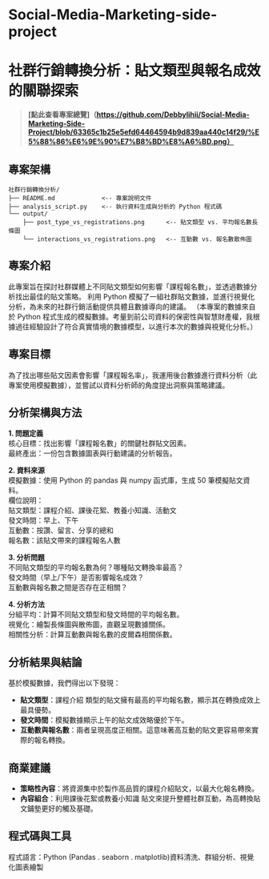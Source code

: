 # Social-Media-Marketing-side-project
# 社群行銷轉換分析：貼文類型與報名成效的關聯探索

> **[點此查看專案總覽]（https://github.com/Debbylihii/Social-Media-Marketing-Side-Project/blob/63365c1b25e5efd64464594b9d839aa440c14f29/%E5%88%86%E6%9E%90%E7%B8%BD%E8%A6%BD.png）**

## 專案架構
```
社群行銷轉換分析/
├── README.md             <-- 專案說明文件
├── analysis_script.py    <-- 執行資料生成與分析的 Python 程式碼
└── output/
    ├── post_type_vs_registrations.png      <-- 貼文類型 vs. 平均報名數長條圖
    └── interactions_vs_registrations.png   <-- 互動數 vs. 報名數散佈圖
```
## 專案介紹
此專案旨在探討社群媒體上不同貼文類型如何影響「課程報名數」，並透過數據分析找出最佳的貼文策略。
利用 Python 模擬了一組社群貼文數據，並進行視覺化分析，為未來的社群行銷活動提供具體且數據導向的建議。
（本專案的數據來自於 Python 程式生成的模擬數據。考量到前公司資料的保密性與智慧財產權，我根據過往經驗設計了符合真實情境的數據模型，以進行本次的數據與視覺化分析。）

## 專案目標
為了找出哪些貼文因素會影響「課程報名率」，我運用後台數據進行資料分析（此專案使用模擬數據），並嘗試以資料分析師的角度提出洞察與策略建議。

## 分析架構與方法
**1. 問題定義**<br>
核心目標：找出影響「課程報名數」的關鍵社群貼文因素。<br>
最終產出：一份包含數據圖表與行動建議的分析報告。

**2. 資料來源**<br>
模擬數據：使用 Python 的 pandas 與 numpy 函式庫，生成 50 筆模擬貼文資料。<br>
欄位說明：<br>
貼文類型：課程介紹、課後花絮、教養小知識、活動文<br>
發文時間：早上、下午<br>
互動數：按讚、留言、分享的總和<br>
報名數：該貼文帶來的課程報名人數

**3. 分析問題**<br>
不同貼文類型的平均報名數為何？哪種貼文轉換率最高？<br>
發文時間（早上/下午）是否影響報名成效？<br>
互動數與報名數之間是否存在正相關？

**4. 分析方法**<br>
分組平均：計算不同貼文類型和發文時間的平均報名數。<br>
視覺化：繪製長條圖與散佈圖，直觀呈現數據關係。<br>
相關性分析：計算互動數與報名數的皮爾森相關係數。

## 分析結果與結論
基於模擬數據，我們得出以下發現：<br>
- **貼文類型**：課程介紹 類型的貼文擁有最高的平均報名數，顯示其在轉換成效上最具優勢。
- **發文時間**：模擬數據顯示上午的貼文成效略優於下午。
- **互動數與報名數**：兩者呈現高度正相關。這意味著高互動的貼文更容易帶來實際的報名轉換。

## 商業建議
- **策略性內容**：將資源集中於製作高品質的課程介紹貼文，以最大化報名轉換。
- **內容組合**：利用課後花絮或教養小知識 貼文來提升整體社群互動，為高轉換貼文鋪墊更好的觸及基礎。

## 程式碼與工具
程式語言：Python (Pandas . seaborn . matplotlib)資料清洗、群組分析、視覺化圖表繪製
